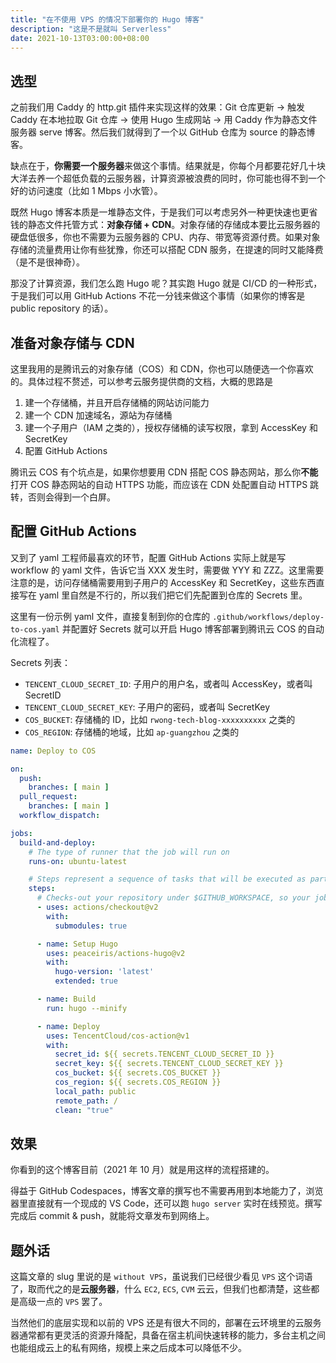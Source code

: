 ```yaml
---
title: "在不使用 VPS 的情况下部署你的 Hugo 博客"
description: "这是不是就叫 Serverless"
date: 2021-10-13T03:00:00+08:00
---
```


## 选型

之前我们用 Caddy 的 http.git 插件来实现这样的效果：Git 仓库更新 -> 触发 Caddy 在本地拉取 Git 仓库 -> 使用 Hugo 生成网站 -> 用 Caddy 作为静态文件服务器 serve 博客。然后我们就得到了一个以 GitHub 仓库为 source 的静态博客。

缺点在于，**你需要一个服务器**来做这个事情。结果就是，你每个月都要花好几十块大洋去养一个超低负载的云服务器，计算资源被浪费的同时，你可能也得不到一个好的访问速度（比如 1 Mbps 小水管）。

既然 Hugo 博客本质是一堆静态文件，于是我们可以考虑另外一种更快速也更省钱的静态文件托管方式：**对象存储 + CDN**。对象存储的存储成本要比云服务器的硬盘低很多，你也不需要为云服务器的 CPU、内存、带宽等资源付费。如果对象存储的流量费用让你有些犹豫，你还可以搭配 CDN 服务，在提速的同时又能降费（是不是很神奇）。

那没了计算资源，我们怎么跑 Hugo 呢？其实跑 Hugo 就是 CI/CD 的一种形式，于是我们可以用 GitHub Actions 不花一分钱来做这个事情（如果你的博客是 public repository 的话）。

## 准备对象存储与 CDN

这里我用的是腾讯云的对象存储（COS）和 CDN，你也可以随便选一个你喜欢的。具体过程不赘述，可以参考云服务提供商的文档，大概的思路是

1. 建一个存储桶，并且开启存储桶的网站访问能力
2. 建一个 CDN 加速域名，源站为存储桶
3. 建一个子用户（IAM 之类的），授权存储桶的读写权限，拿到 AccessKey 和 SecretKey
4. 配置 GitHub Actions

腾讯云 COS 有个坑点是，如果你想要用 CDN 搭配 COS 静态网站，那么你**不能**打开 COS 静态网站的自动 HTTPS 功能，而应该在 CDN 处配置自动 HTTPS 跳转，否则会得到一个白屏。

## 配置 GitHub Actions

又到了 yaml 工程师最喜欢的环节，配置 GitHub Actions 实际上就是写 workflow 的 yaml 文件，告诉它当 XXX 发生时，需要做 YYY 和 ZZZ。这里需要注意的是，访问存储桶需要用到子用户的 AccessKey 和 SecretKey，这些东西直接写在 yaml 里自然是不行的，所以我们把它们先配置到仓库的 Secrets 里。

这里有一份示例 yaml 文件，直接复制到你的仓库的 `.github/workflows/deploy-to-cos.yaml` 并配置好 Secrets 就可以开启 Hugo 博客部署到腾讯云 COS 的自动化流程了。

Secrets 列表：

- `TENCENT_CLOUD_SECRET_ID`: 子用户的用户名，或者叫 AccessKey，或者叫 SecretID
- `TENCENT_CLOUD_SECRET_KEY`: 子用户的密码，或者叫 SecretKey
- `COS_BUCKET`: 存储桶的 ID，比如 `rwong-tech-blog-xxxxxxxxxx` 之类的
- `COS_REGION`: 存储桶的地域，比如 `ap-guangzhou` 之类的

```yaml
name: Deploy to COS

on:
  push:
    branches: [ main ]
  pull_request:
    branches: [ main ]
  workflow_dispatch:

jobs:
  build-and-deploy:
    # The type of runner that the job will run on
    runs-on: ubuntu-latest

    # Steps represent a sequence of tasks that will be executed as part of the job
    steps:
      # Checks-out your repository under $GITHUB_WORKSPACE, so your job can access it
      - uses: actions/checkout@v2
        with:
          submodules: true

      - name: Setup Hugo
        uses: peaceiris/actions-hugo@v2
        with:
          hugo-version: 'latest'
          extended: true

      - name: Build
        run: hugo --minify

      - name: Deploy
        uses: TencentCloud/cos-action@v1
        with:
          secret_id: ${{ secrets.TENCENT_CLOUD_SECRET_ID }}
          secret_key: ${{ secrets.TENCENT_CLOUD_SECRET_KEY }}
          cos_bucket: ${{ secrets.COS_BUCKET }}
          cos_region: ${{ secrets.COS_REGION }}
          local_path: public
          remote_path: /
          clean: "true"
```

## 效果

你看到的这个博客目前（2021 年 10 月）就是用这样的流程搭建的。

得益于 GitHub Codespaces，博客文章的撰写也不需要再用到本地能力了，浏览器里直接就有一个现成的 VS Code，还可以跑 `hugo server` 实时在线预览。撰写完成后 commit & push，就能将文章发布到网络上。

## 题外话

这篇文章的 slug 里说的是 `without VPS`，虽说我们已经很少看见 `VPS` 这个词语了，取而代之的是**云服务器**，什么 `EC2`, `ECS`, `CVM` 云云，但我们也都清楚，这些都是高级一点的 `VPS` 罢了。

当然他们的底层实现和以前的 VPS 还是有很大不同的，部署在云环境里的云服务器通常都有更灵活的资源升降配，具备在宿主机间快速转移的能力，多台主机之间也能组成云上的私有网络，规模上来之后成本可以降低不少。
